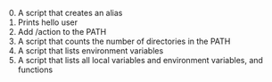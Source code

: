 0. A script that creates an alias
1. Prints hello user
2. Add /action to the PATH
3. A script that counts the number of directories in the PATH
4. A script that lists environment variables
5. A script that lists all local variables and environment variables, and functions
